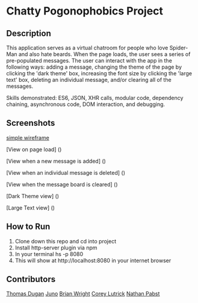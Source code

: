 # Chatty Pogonophobics Project

## Description
This application serves as a virtual chatroom for people who love Spider-Man and also hate beards. When the page loads, the user sees a series of pre-populated messages. The user can interact with the app in the following ways: adding a message, changing the theme of the page by clicking the 'dark theme' box, increasing the font size by clicking the 'large text' box, deleting an individual message, and/or clearing all of the messages. 

Skills demonstrated: ES6, JSON, XHR calls, modular code, dependency chaining, asynchronous code, DOM interaction, and debugging.

## Screenshots
[simple wireframe](https://app.moqups.com/chortlehoort/uGBbLbK46Y/view/page/a3bd0c733) 

[View on page load]
()

[View when a new message is added]
()

[View when an individual message is deleted]
()

[View when the message board is cleared]
()

[Dark Theme view]
()

[Large Text view]
()

## How to Run
1. Clone down this repo and cd into project
1. Install http-server plugin via npm
1. In your terminal hs -p 8080
1. This will show at http://localhost:8080 in your internet browser

## Contributors
[Thomas Dugan](https://github.com/ledugani)
[Juno](https://github.com/Junochop)
[Brian Wright](https://github.com/briankw23)
[Corey Lutrick](https://github.com/Coreylutrick)
[Nathan Pabst](https://github.com/nathanpabst)
